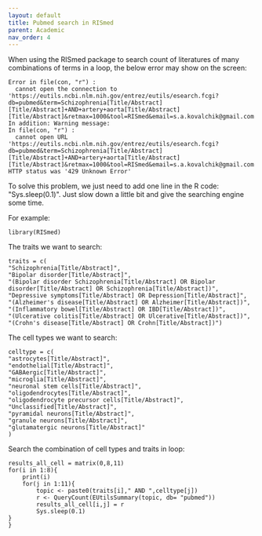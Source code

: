 ```yaml
---
layout: default
title: Pubmed search in RISmed
parent: Academic
nav_order: 4
---
```


When using the RISmed package to search count of literatures of many combinations of terms in a loop, the below error may show on the screen:

```
Error in file(con, "r") : 
  cannot open the connection to 'https://eutils.ncbi.nlm.nih.gov/entrez/eutils/esearch.fcgi?db=pubmed&term=Schizophrenia[Title/Abstract][Title/Abstract]+AND+artery+aorta[Title/Abstract][Title/Abstract]&retmax=1000&tool=RISmed&email=s.a.kovalchik@gmail.com'
In addition: Warning message:
In file(con, "r") :
  cannot open URL 'https://eutils.ncbi.nlm.nih.gov/entrez/eutils/esearch.fcgi?db=pubmed&term=Schizophrenia[Title/Abstract][Title/Abstract]+AND+artery+aorta[Title/Abstract][Title/Abstract]&retmax=1000&tool=RISmed&email=s.a.kovalchik@gmail.com': HTTP status was '429 Unknown Error'
```

To solve this problem, we just need to add one line in the R code: "Sys.sleep(0.1)". Just slow down a little bit and give the searching engine some time.


For example:
```
library(RISmed)
```

The traits we want to search:
```
traits = c(
"Schizophrenia[Title/Abstract]",
"Bipolar disorder[Title/Abstract]",
"(Bipolar disorder Schizophrenia[Title/Abstract] OR Bipolar disorder[Title/Abstract] OR Schizophrenia[Title/Abstract])",
"Depressive symptoms[Title/Abstract] OR Depression[Title/Abstract]",
"(Alzheimer's disease[Title/Abstract] OR Alzheimer[Title/Abstract])",
"(Inflammatory bowel[Title/Abstract] OR IBD[Title/Abstract])",
"(Ulcerative colitis[Title/Abstract] OR Ulcerative[Title/Abstract])",
"(Crohn's disease[Title/Abstract] OR Crohn[Title/Abstract])")
```

The cell types we want to search:
```
celltype = c(
"astrocytes[Title/Abstract]",
"endothelial[Title/Abstract]",
"GABAergic[Title/Abstract]",
"microglia[Title/Abstract]",
"neuronal stem cells[Title/Abstract]",
"oligodendrocytes[Title/Abstract]",
"oligodendrocyte precursor cells[Title/Abstract]",
"Unclassified[Title/Abstract]",
"pyramidal neurons[Title/Abstract]",
"granule neurons[Title/Abstract]",
"glutamatergic neurons[Title/Abstract]"
)
```

Search the combination of cell types and traits in loop:
```
results_all_cell = matrix(0,8,11)
for(i in 1:8){
	print(i)
	for(j in 1:11){
		topic <- paste0(traits[i]," AND ",celltype[j])
		r <- QueryCount(EUtilsSummary(topic, db= "pubmed"))
		results_all_cell[i,j] = r
		Sys.sleep(0.1)
}
}

```

